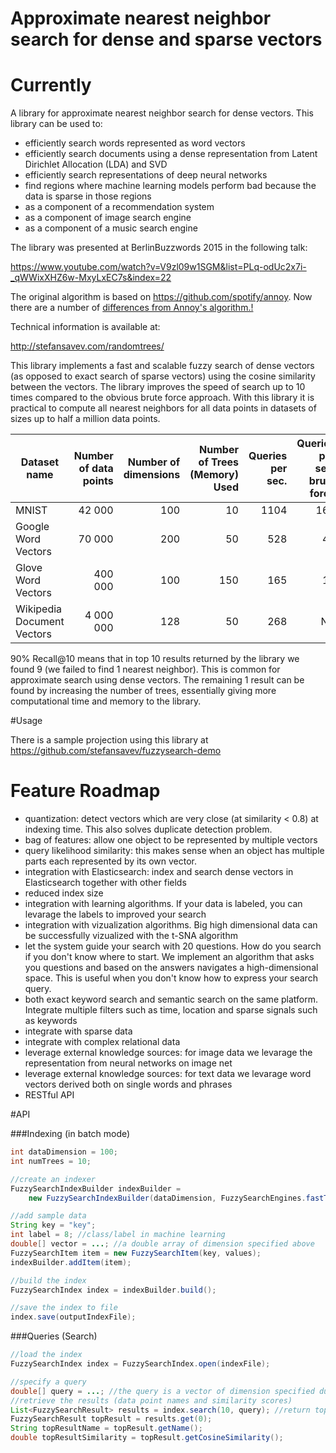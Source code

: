 
# Approximate nearest neighbor search for dense and sparse vectors

# Currently

A library for approximate nearest neighbor search for dense vectors. This library can be used to:

* efficiently search words represented as word vectors
* efficiently search documents using a dense representation from Latent Dirichlet Allocation (LDA) and SVD
* efficiently search representations of deep neural networks
* find regions where machine learning models perform bad because the data is sparse in those regions
* as a component of a recommendation system
* as a component of image search engine
* as a component of a music search engine

The library was presented at BerlinBuzzwords 2015 in the following talk:

https://www.youtube.com/watch?v=V9zl09w1SGM&list=PLq-odUc2x7i-_qWWixXHZ6w-MxyLxEC7s&index=22

The original algorithm is based on https://github.com/spotify/annoy. Now there are a number of [differences from Annoy's algorithm.!](docs/DifferencesFromAnnoy.md)

Technical information is available at:

http://stefansavev.com/randomtrees/

This library implements a fast and scalable fuzzy search of dense vectors (as opposed to exact search of sparse vectors) using the cosine similarity between the vectors. The library improves the speed of search up to 10 times compared to the
obvious brute force approach. With this library it is practical to compute all nearest neighbors
for all data points in datasets of sizes up to half a million data points.

| Dataset name               | Number of data points |  Number of dimensions | Number of Trees (Memory) Used | Queries per sec. | Queries per sec. brute force | Recall@10|
| -------------------------- | --------------------: | ---------------------:| -----------------------------:| ----------------:|-----------------------------:|---------:|
| MNIST                      | 42 000                |  100                  | 10                            | 1104             | 164                          | 91.5%    |
| Google Word Vectors        | 70 000                |  200                  | 50                            | 528              | 49                           | 91.0%    |
| Glove Word Vectors         | 400 000               |  100                  | 150                           | 165              | 18                           | 90.9%    |
| Wikipedia Document Vectors | 4 000 000             |  128                  | 50                            | 268              | NA                           | 85.6%    |

90% Recall@10 means that in top 10 results returned by the library we found 9 (we failed to find 1 nearest neighbor). This is common for approximate search using
dense vectors. The remaining 1 result can be found by increasing the number of trees, essentially giving more computational time and memory to the library.


#Usage

There is a sample projection using this library at https://github.com/stefansavev/fuzzysearch-demo

# Feature Roadmap

* quantization: detect vectors which are very close (at similarity < 0.8) at indexing time. This also solves duplicate detection problem.
* bag of features: allow one object to be represented by multiple vectors
* query likelihood similarity: this makes sense when an object has multiple parts each represented by its own vector.
* integration with Elasticsearch: index and search dense vectors in Elasticsearch together with other fields
* reduced index size
* integration with learning algorithms. If your data is labeled, you can levarage the labels to improved your search
* integration with vizualization algorithms. Big high dimensional data can be successfully vizualized with the t-SNA algorithm
* let the system guide your search with 20 questions. How do you search if you don't know where to start. We implement an algorithm that asks you questions and based on the answers navigates a high-dimensional space. This is useful when you don't know how to express your search query.
* both exact keyword search and semantic search on the same platform. Integrate multiple filters such as time, location and sparse signals such as keywords
* integrate with sparse data
* integrate with complex relational data
* leverage external knowledge sources: for image data we levarage the representation from neural networks on image net
* leverage external knowledge sources: for text data we levarage word vectors derived both on single words and phrases
* RESTful API
 

#API

###Indexing (in batch mode)

```java
int dataDimension = 100;
int numTrees = 10;

//create an indexer
FuzzySearchIndexBuilder indexBuilder =
    new FuzzySearchIndexBuilder(dataDimension, FuzzySearchEngines.fastTrees(numTrees));

//add sample data
String key = "key";
int label = 8; //class/label in machine learning
double[] vector = ...; //a double array of dimension specified above
FuzzySearchItem item = new FuzzySearchItem(key, values);
indexBuilder.addItem(item);

//build the index
FuzzySearchIndex index = indexBuilder.build();

//save the index to file
index.save(outputIndexFile);
```

###Queries (Search)

```java
//load the index
FuzzySearchIndex index = FuzzySearchIndex.open(indexFile);

//specify a query
double[] query = ...; //the query is a vector of dimension specified during indexing
//retrieve the results (data point names and similarity scores)
List<FuzzySearchResult> results = index.search(10, query); //return top 10 results
FuzzySearchResult topResult = results.get(0);
String topResultName = topResult.getName();
double topResultSimilarity = topResult.getCosineSimilarity();
```

